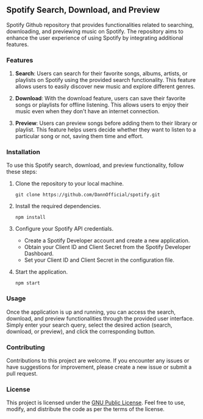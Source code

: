 ## Spotify Search, Download, and Preview

Spotify Github repository that provides functionalities related to searching, downloading, and previewing music on Spotify. The repository aims to enhance the user experience of using Spotify by integrating additional features. 

### Features

1. **Search**: Users can search for their favorite songs, albums, artists, or playlists on Spotify using the provided search functionality. This feature allows users to easily discover new music and explore different genres.

2. **Download**: With the download feature, users can save their favorite songs or playlists for offline listening. This allows users to enjoy their music even when they don't have an internet connection.

3. **Preview**: Users can preview songs before adding them to their library or playlist. This feature helps users decide whether they want to listen to a particular song or not, saving them time and effort.

### Installation

To use this Spotify search, download, and preview functionality, follow these steps:

1. Clone the repository to your local machine.
   ```
   git clone https://github.com/DannOfficial/spotify.git
   ```

2. Install the required dependencies.
   ```
   npm install
   ```

3. Configure your Spotify API credentials.
   - Create a Spotify Developer account and create a new application.
   - Obtain your Client ID and Client Secret from the Spotify Developer Dashboard.
   - Set your Client ID and Client Secret in the configuration file.

4. Start the application.
   ```
   npm start
   ```

### Usage

Once the application is up and running, you can access the search, download, and preview functionalities through the provided user interface. Simply enter your search query, select the desired action (search, download, or preview), and click the corresponding button.

### Contributing

Contributions to this project are welcome. If you encounter any issues or have suggestions for improvement, please create a new issue or submit a pull request.

### License

This project is licensed under the [GNU Public License](https://opensource.org/licenses/gpl-2-0). Feel free to use, modify, and distribute the code as per the terms of the license.
